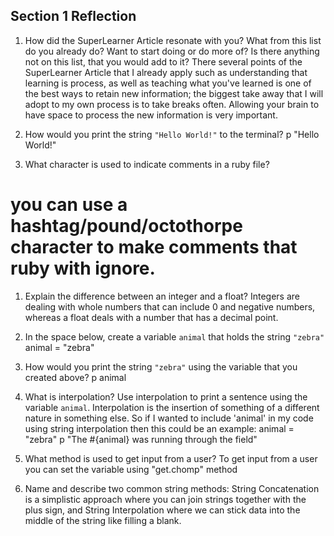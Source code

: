 ## Section 1 Reflection

1. How did the SuperLearner Article resonate with you? What from this list do you already do? Want to start doing or do more of? Is there anything not on this list, that you would add to it?
There several points of the SuperLearner Article that I already apply such as understanding that learning is process, as well as teaching what you've learned is one of the best ways to retain new information; the biggest take away that I will adopt to my own process is to take breaks often. Allowing your brain to have space to process the new information is very important.
1. How would you print the string `"Hello World!"` to the terminal?
p "Hello World!"

1. What character is used to indicate comments in a ruby file?
  # you can use a hashtag/pound/octothorpe character to make comments that ruby with ignore.

1. Explain the difference between an integer and a float?
Integers are dealing with whole numbers that can include 0 and negative numbers, whereas a float deals with a number that has a decimal point.

1. In the space below, create a variable `animal` that holds the string `"zebra"`
animal = "zebra"

1. How would you print the string `"zebra"` using the variable that you created above?
p animal

1. What is interpolation? Use interpolation to print a sentence using the variable `animal`.
Interpolation is the insertion of something of a different nature in something else. So if I wanted to include 'animal' in my code using string interpolation then this could be an example:
animal = "zebra"
p "The #{animal} was running through the field"

1. What method is used to get input from a user?
To get input from a user you can set the variable using "get.chomp" method

1. Name and describe two common string methods: String Concatenation is a simplistic approach where you can join strings together with the plus sign, and String Interpolation where we can stick data into the middle of the string like filling a blank.
